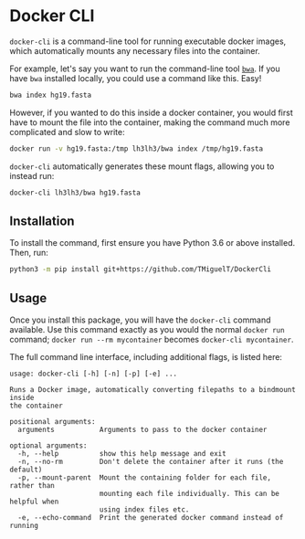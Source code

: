 # Docker CLI

`docker-cli` is a command-line tool for running executable docker images, which automatically mounts any necessary
files into the container.

For example, let's say you want to run the command-line tool [`bwa`](http://bio-bwa.sourceforge.net/). If you have
`bwa` installed locally, you could use a command like this. Easy!
```bash
bwa index hg19.fasta
```

However, if you wanted to do this inside a docker container, you would first have to mount the file into the container,
making the command much more complicated and slow to write:
```bash
docker run -v hg19.fasta:/tmp lh3lh3/bwa index /tmp/hg19.fasta
```
`docker-cli` automatically generates these mount flags, allowing you to instead run:

```bash
docker-cli lh3lh3/bwa hg19.fasta
```

## Installation
To install the command, first ensure you have Python 3.6 or above installed. Then, run:

```bash
python3 -m pip install git+https://github.com/TMiguelT/DockerCli
```

## Usage
Once you install this package, you will have the `docker-cli` command available. Use this command exactly as you would
the normal `docker run` command; `docker run --rm mycontainer` becomes `docker-cli mycontainer`.

The full command line interface, including additional flags, is listed here:

```
usage: docker-cli [-h] [-n] [-p] [-e] ...

Runs a Docker image, automatically converting filepaths to a bindmount inside
the container

positional arguments:
  arguments           Arguments to pass to the docker container

optional arguments:
  -h, --help          show this help message and exit
  -n, --no-rm         Don't delete the container after it runs (the default)
  -p, --mount-parent  Mount the containing folder for each file, rather than
                      mounting each file individually. This can be helpful when
                      using index files etc.
  -e, --echo-command  Print the generated docker command instead of running
```
